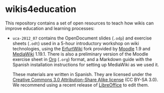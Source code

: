 wikis4education
===============

This repository contains a set of open resources to teach how wikis
can improve education and learning processes:

* `uca-2012_07` contains the OpenDocument slides (`.odp`) and exercise
  sheets (`.odt`) used in a 5-hour introductory workshop on wiki
  technologies, using the
  [ErfurtWiki](http://erfurtwiki.sourceforge.net/) fork provided by
  [Moodle](http://www.moodle.org) 1.9 and
  [MediaWiki](http://mediawiki.org) 1.19.1. There is also a
  preliminary version of the Moodle exercise sheet in
  [Org](http://orgmode.org/es/index.html) (`.org`) format, and a
  Markdown guide with the Spanish installation instructions for
  setting up MediaWiki as we used it.

  These materials are written in Spanish. They are licensed under the
  [Creative Commons 3.0 Attribution-Share Alike license](http://creativecommons.org/licenses/by-sa/3.0/)
  (CC BY-SA 3.0). We recommend using a recent release of
  [LibreOffice](http://www.libreoffice.org/download/) to edit them.
